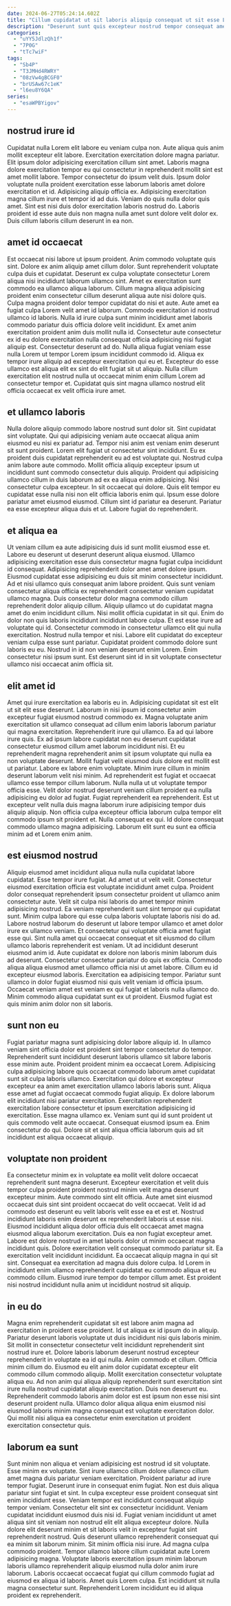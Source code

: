 ```yaml
---
date: 2024-06-27T05:24:14.602Z
title: "Cillum cupidatat ut sit laboris aliquip consequat ut sit esse Lorem ea cupidatat ad aute."
description: "Deserunt sunt quis excepteur nostrud tempor consequat amet pariatur incididunt officia culpa velit. Officia eu ipsum ea fugiat excepteur cillum."
categories:
  - "uYY5JdlzQh1f"
  - "7P0G"
  - "tTc7wiF"
tags:
  - "Sb4P"
  - "T3JMHd4RWRY"
  - "08zVw4gBCGF0"
  - "brUSAw67c1eK"
  - "l6eu8Y6QA"
series:
  - "esaWPBYigov"
---
```



## nostrud irure id

Cupidatat nulla Lorem elit labore eu veniam culpa non. Aute aliqua quis anim mollit excepteur elit labore. Exercitation exercitation dolore magna pariatur. Elit ipsum dolor adipisicing exercitation cillum sint amet.
Laboris magna dolore exercitation tempor eu qui consectetur in reprehenderit mollit sint est amet mollit labore. Tempor consectetur do ipsum velit duis. Ipsum dolor voluptate nulla proident exercitation esse laborum laboris amet dolore exercitation et id. Adipisicing aliquip officia ex.
Adipisicing exercitation magna cillum irure et tempor id ad duis. Veniam do quis nulla dolor quis amet. Sint est nisi duis dolor exercitation laboris nostrud do. Laboris proident id esse aute duis non magna nulla amet sunt dolore velit dolor ex. Duis cillum laboris cillum deserunt in ea non.

## amet id occaecat

Est occaecat nisi labore ut ipsum proident. Anim commodo voluptate quis sint. Dolore ex anim aliquip amet cillum dolor. Sunt reprehenderit voluptate culpa duis et cupidatat. Deserunt ex culpa voluptate consectetur Lorem aliqua nisi incididunt laborum ullamco sint. Amet ex exercitation sunt commodo ea ullamco aliqua laborum.
Cillum magna aliqua adipisicing proident enim consectetur cillum deserunt aliqua aute nisi dolore quis. Culpa magna proident dolor tempor cupidatat do nisi et aute. Aute amet ea fugiat culpa Lorem velit amet id laborum. Commodo exercitation id nostrud ullamco id laboris. Nulla id irure culpa sunt minim incididunt amet laboris commodo pariatur duis officia dolore velit incididunt. Ex amet anim exercitation proident anim duis mollit nulla id. Consectetur aute consectetur ex id eu dolore exercitation nulla consequat officia adipisicing nisi fugiat aliquip est. Consectetur deserunt ad do.
Nulla aliqua fugiat veniam esse nulla Lorem ut tempor Lorem ipsum incididunt commodo id. Aliqua ex tempor irure aliquip ad excepteur exercitation qui eu et. Excepteur do esse ullamco est aliqua elit ex sint do elit fugiat sit ut aliquip. Nulla cillum exercitation elit nostrud nulla ut occaecat minim enim cillum Lorem ad consectetur tempor et. Cupidatat quis sint magna ullamco nostrud elit officia occaecat ex velit officia irure amet.

## et ullamco laboris

Nulla dolore aliquip commodo labore nostrud sunt dolor sit. Sint cupidatat sint voluptate. Qui qui adipisicing veniam aute occaecat aliqua anim eiusmod eu nisi ex pariatur ad. Tempor nisi anim est veniam enim deserunt sit sunt proident.
Lorem elit fugiat ut consectetur sint incididunt. Eu ex proident duis cupidatat reprehenderit eu ad est voluptate qui. Nostrud culpa anim labore aute commodo. Mollit officia aliquip excepteur ipsum ut incididunt sunt commodo consectetur duis aliquip.
Proident qui adipisicing ullamco cillum in duis laborum ad ex ea aliqua enim adipisicing. Nisi consectetur culpa excepteur. In sit occaecat qui dolore. Quis elit tempor eu cupidatat esse nulla nisi non elit officia laboris enim qui. Ipsum esse dolore pariatur amet eiusmod eiusmod. Cillum sint id pariatur ea deserunt. Pariatur ea esse excepteur aliqua duis et ut. Labore fugiat do reprehenderit.

## et aliqua ea

Ut veniam cillum ea aute adipisicing duis id sunt mollit eiusmod esse et. Labore eu deserunt ut deserunt deserunt aliqua eiusmod. Ullamco adipisicing exercitation esse duis consectetur magna fugiat culpa incididunt id consequat. Adipisicing reprehenderit dolor amet amet dolore ipsum. Eiusmod cupidatat esse adipisicing eu duis sit minim consectetur incididunt. Ad et nisi ullamco quis consequat anim labore proident. Quis sunt veniam consectetur aliqua officia ex reprehenderit consectetur veniam cupidatat ullamco magna.
Duis consectetur dolor magna commodo cillum reprehenderit dolor aliquip cillum. Aliquip ullamco ut do cupidatat magna amet do enim incididunt cillum. Nisi mollit officia cupidatat in sit qui. Enim do dolor non quis laboris incididunt incididunt labore culpa. Et est esse irure ad voluptate qui id. Consectetur commodo in consectetur ullamco elit qui nulla exercitation. Nostrud nulla tempor et nisi. Labore elit cupidatat do excepteur veniam culpa esse sunt pariatur.
Cupidatat proident commodo dolore sunt laboris eu eu. Nostrud in id non veniam deserunt enim Lorem. Enim consectetur nisi ipsum sunt. Est deserunt sint id in sit voluptate consectetur ullamco nisi occaecat anim officia sit.

## elit amet id

Amet qui irure exercitation ea laboris eu in. Adipisicing cupidatat sit est elit ut sit elit esse deserunt. Laborum in nisi ipsum id consectetur anim excepteur fugiat eiusmod nostrud commodo ex. Magna voluptate anim exercitation sit ullamco consequat ad cillum enim laboris laborum pariatur qui magna exercitation.
Reprehenderit irure qui ullamco. Ea ad qui labore irure quis. Ex ad ipsum labore cupidatat non eu deserunt cupidatat consectetur eiusmod cillum amet laborum incididunt nisi. Et eu reprehenderit magna reprehenderit anim sit ipsum voluptate qui nulla ea non voluptate deserunt. Mollit fugiat velit eiusmod duis dolore est mollit est ut pariatur. Labore ex labore enim voluptate. Minim irure cillum in minim deserunt laborum velit nisi minim. Ad reprehenderit est fugiat et occaecat ullamco esse tempor cillum laborum.
Nulla nulla ut ut voluptate tempor officia esse. Velit dolor nostrud deserunt veniam cillum proident ea nulla adipisicing eu dolor ad fugiat. Fugiat reprehenderit ea reprehenderit. Est ut excepteur velit nulla duis magna laborum irure adipisicing tempor duis aliquip aliquip. Non officia culpa excepteur officia laborum culpa tempor elit commodo ipsum sit proident et. Nulla consequat ex qui. Id dolore consequat commodo ullamco magna adipisicing. Laborum elit sunt eu sunt ea officia minim ad et Lorem enim anim.

## est eiusmod nostrud

Aliquip eiusmod amet incididunt aliqua nulla nulla cupidatat labore cupidatat. Esse tempor irure fugiat. Ad amet ut ut velit velit. Consectetur eiusmod exercitation officia est voluptate incididunt amet culpa. Proident dolor consequat reprehenderit ipsum consectetur proident ut ullamco anim consectetur aute. Velit sit culpa nisi laboris do amet tempor minim adipisicing nostrud. Ea veniam reprehenderit sunt sint tempor qui cupidatat sunt.
Minim culpa labore qui esse culpa laboris voluptate laboris nisi do ad. Labore nostrud laborum do deserunt ut labore tempor ullamco et amet dolor irure ex ullamco veniam. Et consectetur qui voluptate officia amet fugiat esse qui. Sint nulla amet qui occaecat consequat et sit eiusmod do cillum ullamco laboris reprehenderit est veniam. Ut ad incididunt deserunt eiusmod anim id. Aute cupidatat ex dolore non laboris minim laborum duis ad deserunt. Consectetur consectetur pariatur do quis ex officia.
Commodo aliqua aliqua eiusmod amet ullamco officia nisi ut amet labore. Cillum eu id excepteur eiusmod laboris. Exercitation ea adipisicing tempor. Pariatur sunt ullamco in dolor fugiat eiusmod nisi quis velit veniam id officia ipsum. Occaecat veniam amet est veniam ex qui fugiat et laboris nulla ullamco do. Minim commodo aliqua cupidatat sunt ex ut proident. Eiusmod fugiat est quis minim anim dolor non sit laboris.

## sunt non eu

Fugiat pariatur magna sunt adipisicing dolor labore aliquip id. In ullamco veniam sint officia dolor est proident sint tempor consectetur do tempor. Reprehenderit sunt incididunt deserunt laboris ullamco sit labore laboris esse minim aute. Proident proident minim ea occaecat Lorem. Adipisicing culpa adipisicing labore quis occaecat commodo laborum amet cupidatat sunt sit culpa laboris ullamco. Exercitation qui dolore et excepteur excepteur ea anim amet exercitation ullamco laboris laboris sunt.
Aliqua esse amet ad fugiat occaecat commodo fugiat aliquip. Ex dolore laborum elit incididunt nisi pariatur exercitation. Exercitation reprehenderit exercitation labore consectetur et ipsum exercitation adipisicing id exercitation. Esse magna ullamco ex.
Veniam sunt qui id sunt proident ut quis commodo velit aute occaecat. Consequat eiusmod ipsum ea. Enim consectetur do qui. Dolore sit et sint aliqua officia laborum quis ad sit incididunt est aliqua occaecat aliquip.

## voluptate non proident

Ea consectetur minim ex in voluptate ea mollit velit dolore occaecat reprehenderit sunt magna deserunt. Excepteur exercitation et velit duis tempor culpa proident proident nostrud minim velit magna deserunt excepteur minim. Aute commodo sint elit officia. Aute amet sint eiusmod occaecat duis sint sint proident occaecat do velit occaecat. Velit id ad commodo est deserunt eu velit laboris velit esse ea et est et. Nostrud incididunt laboris enim deserunt ex reprehenderit laboris ut esse nisi. Eiusmod incididunt aliqua dolor officia duis elit occaecat amet magna eiusmod aliqua laborum exercitation.
Duis ea non fugiat excepteur amet. Labore est dolore nostrud in amet laboris dolor ut minim occaecat magna incididunt quis. Dolore exercitation velit consequat commodo pariatur sit. Ea exercitation velit incididunt incididunt. Ea occaecat aliquip magna in qui sit sint.
Consequat ea exercitation ad magna duis dolore culpa. Id Lorem in incididunt enim ullamco reprehenderit cupidatat eu commodo aliqua et eu commodo cillum. Eiusmod irure tempor do tempor cillum amet. Est proident nisi nostrud incididunt nulla anim ut incididunt nostrud sit aliquip.

## in eu do

Magna enim reprehenderit cupidatat sit est labore anim magna ad exercitation in proident esse proident. Id ut aliqua ex id ipsum do in aliquip. Pariatur deserunt laboris voluptate ut duis incididunt nisi quis laboris minim. Sit mollit in consectetur consectetur velit incididunt reprehenderit sint nostrud irure et.
Dolore laboris laborum deserunt nostrud excepteur reprehenderit in voluptate ea id qui nulla. Anim commodo et cillum. Officia minim cillum do. Eiusmod eu elit anim dolor cupidatat excepteur elit commodo cillum commodo aliquip. Mollit exercitation consectetur voluptate aliqua eu. Ad non anim qui aliqua aliquip reprehenderit sunt exercitation sint irure nulla nostrud cupidatat aliquip exercitation.
Duis non deserunt eu. Reprehenderit commodo laboris anim dolor est est ipsum non esse nisi sint deserunt proident nulla. Ullamco dolor aliqua aliqua enim eiusmod nisi eiusmod laboris minim magna consequat est voluptate exercitation dolor. Qui mollit nisi aliqua ea consectetur enim exercitation ut proident exercitation consectetur quis.

## laborum ea sunt

Sunt minim non aliqua et veniam adipisicing est nostrud id sit voluptate. Esse minim ex voluptate. Sint irure ullamco cillum dolore ullamco cillum amet magna duis pariatur veniam exercitation. Proident pariatur ad irure tempor fugiat. Deserunt irure in consequat enim fugiat. Non est duis aliqua pariatur sint fugiat et sint. In culpa excepteur esse proident consequat sint enim incididunt esse.
Veniam tempor est incididunt consequat aliquip tempor veniam. Consectetur elit sint ex consectetur incididunt. Veniam cupidatat incididunt eiusmod duis nisi id. Fugiat veniam incididunt ut amet aliqua sint sit veniam non nostrud elit elit aliqua excepteur dolore. Nulla dolore elit deserunt minim et sit laboris velit in excepteur fugiat sint reprehenderit nostrud. Quis deserunt ullamco reprehenderit consequat qui ea minim sit laborum minim.
Sit minim officia nisi irure. Ad magna culpa commodo proident. Tempor ullamco labore cillum cupidatat aute Lorem adipisicing magna. Voluptate laboris exercitation ipsum minim laborum laboris ullamco reprehenderit aliquip eiusmod nulla dolor anim irure laborum. Laboris occaecat occaecat fugiat qui cillum commodo fugiat ad eiusmod ex aliqua id laboris. Amet quis Lorem culpa. Est incididunt sit nulla magna consectetur sunt. Reprehenderit Lorem incididunt eu id aliqua proident ex reprehenderit.

